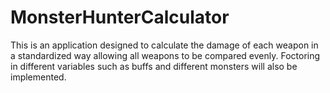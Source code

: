 # MonsterHunterCalculator

This is an application designed to calculate the damage of each weapon in a standardized way allowing all weapons to be compared evenly.
Foctoring in different variables such as buffs and different monsters will also be implemented.
